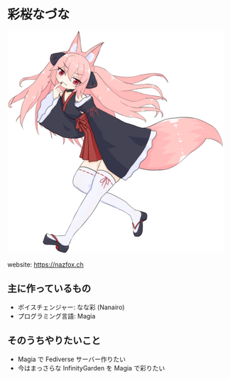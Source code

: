 # 彩桜なづな

<img src="nazuna.webp" alt="彩桜なづな" height=500>

website: https://nazfox.ch

## 主に作っているもの

- ボイスチェンジャー: なな彩 (Nanairo)
- プログラミング言語: Magia

## そのうちやりたいこと

- Magia で Fediverse サーバー作りたい
- 今はまっさらな InfinityGarden を Magia で彩りたい

<!---
nazfox/nazfox is a ✨ special ✨ repository because its `README.md` (this file) appears on your GitHub profile.
You can click the Preview link to take a look at your changes.
--->

